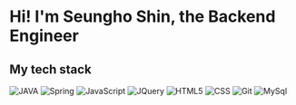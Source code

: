 
<h1>Hi! I'm Seungho Shin, the Backend Engineer </h1>

<h2>My tech stack</h2>

![JAVA](https://img.shields.io/badge/JAVA-007396?style=for-the-badge&logo=java&logoColor=white)
![Spring](https://img.shields.io/badge/Spring-6DB33F?style=for-the-badge&logo=Spring&logoColor=white)
![JavaScript](https://img.shields.io/badge/javascript-F7DF1E?style=for-the-badge&logo=javascript&logoColor=black)
![JQuery](https://img.shields.io/badge/jquery-0769AD?style=for-the-badge&logo=jquery&logoColor=white)
![HTML5](https://img.shields.io/badge/html-E34F26?style=for-the-badge&logo=html5&logoColor=white)
![CSS](https://img.shields.io/badge/css-1572B6?style=for-the-badge&logo=css3&logoColor=white)
![Git](https://img.shields.io/badge/github-181717?style=for-the-badge&logo=github&logoColor=white)
![MySql](https://img.shields.io/badge/mysql-4479A1?style=for-the-badge&logo=mysql&logoColor=white)



<!--
**shin25641/shin25641** is a ✨ _special_ ✨ repository because its `README.md` (this file) appears on your GitHub profile.

Here are some ideas to get you started:

- 🔭 I’m currently working on ...
- 🌱 I’m currently learning ...
- 👯 I’m looking to collaborate on ...
- 🤔 I’m looking for help with ...
- 💬 Ask me about ...
- 📫 How to reach me: ...
- 😄 Pronouns: ...
- ⚡ Fun fact: ...
-->

